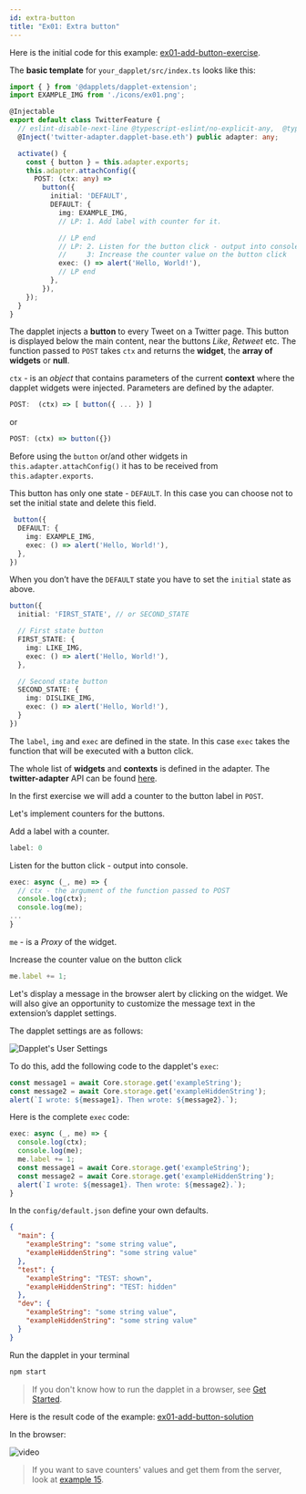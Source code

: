 ```yaml
---
id: extra-button
title: "Ex01: Extra button"
---
```


Here is the initial code for this example: [ex01-add-button-exercise](https://github.com/dapplets/dapplet-template/tree/ex01-add-button-exercise).

The **basic template** for `your_dapplet/src/index.ts` looks like this:

```ts
import { } from '@dapplets/dapplet-extension';
import EXAMPLE_IMG from './icons/ex01.png';

@Injectable
export default class TwitterFeature {
  // eslint-disable-next-line @typescript-eslint/no-explicit-any,  @typescript-eslint/explicit-module-boundary-types
  @Inject('twitter-adapter.dapplet-base.eth') public adapter: any;

  activate() {
    const { button } = this.adapter.exports;
    this.adapter.attachConfig({
      POST: (ctx: any) => 
        button({
          initial: 'DEFAULT',
          DEFAULT: {
            img: EXAMPLE_IMG,
            // LP: 1. Add label with counter for it.

            // LP end
            // LP: 2. Listen for the button click - output into console.
            //     3: Increase the counter value on the button click
            exec: () => alert('Hello, World!'),
            // LP end
          },
        }),
    });
  }
}
```

The dapplet injects a **button** to every Tweet on a Twitter page. This button is displayed below the main content, near the buttons *Like*, *Retweet* etc. The function passed to `POST` takes `ctx` and returns the **widget**, the **array of widgets** or **null**.

`ctx` - is an *object* that contains parameters of the current **context** where the dapplet widgets were injected. Parameters are defined by the adapter.

```typescript
POST:  (ctx) => [ button({ ... }) ] 
```

or

```typescript
POST: (ctx) => button({})
```

Before using the `button` or/and other widgets in `this.adapter.attachConfig()` it has to be received
from `this.adapter.exports`.

This button has only one state - `DEFAULT`. In this case you can choose not to set the initial state and delete this field.

```typescript
 button({
  DEFAULT: {
    img: EXAMPLE_IMG,
    exec: () => alert('Hello, World!'),
  },
})
```

When you don’t have the `DEFAULT` state you have to set the `initial` state as above.

```typescript
button({
  initial: 'FIRST_STATE', // or SECOND_STATE

  // First state button
  FIRST_STATE: {
    img: LIKE_IMG,
    exec: () => alert('Hello, World!'),
  },

  // Second state button
  SECOND_STATE: {
    img: DISLIKE_IMG,
    exec: () => alert('Hello, World!'),
  }
})
```

The `label`, `img` and `exec` are defined in the state. In this case `exec` takes the function that will be executed with a
button click.

The whole list of **widgets** and **contexts** is defined in the adapter. The **twitter-adapter** API can be found [here](/docs/adapters-docs-list).

In the first exercise we will add a counter to the button label in `POST`.

Let's implement counters for the buttons.

Add a label with a counter.

```ts
label: 0
```

Listen for the button click - output into console.

```ts
exec: async (_, me) => {
  // ctx - the argument of the function passed to POST
  console.log(ctx);
  console.log(me);
...
}
```

`me` - is a *Proxy* of the widget.

Increase the counter value on the button click

```ts
me.label += 1;
```

Let's display a message in the browser alert by clicking on the widget. We will also give an opportunity to customize the message text in the extension’s dapplet settings.

The dapplet settings are as follows:

![Dapplet's User Settings](/img/ex01_1.jpg)

To do this, add the following code to the dapplet's `exec`:

```ts
const message1 = await Core.storage.get('exampleString');
const message2 = await Core.storage.get('exampleHiddenString');
alert(`I wrote: ${message1}. Then wrote: ${message2}.`);
```

Here is the complete `exec` code:

```ts
exec: async (_, me) => {
  console.log(ctx);
  console.log(me);
  me.label += 1;
  const message1 = await Core.storage.get('exampleString');
  const message2 = await Core.storage.get('exampleHiddenString');
  alert(`I wrote: ${message1}. Then wrote: ${message2}.`);
}
```

In the `config/default.json` define your own defaults.

```json
{
  "main": {
    "exampleString": "some string value",
    "exampleHiddenString": "some string value"
  },
  "test": {
    "exampleString": "TEST: shown",
    "exampleHiddenString": "TEST: hidden"
  },
  "dev": {
    "exampleString": "some string value",
    "exampleHiddenString": "some string value"
  }
}
```

Run the dapplet in your terminal

```bash
npm start
```

> If you don't know how to run the dapplet in a browser, see [Get Started](/docs/get-started#11-connect-the-development-server-to-dapplet-extension).

Here is the result code of the example: [ex01-add-button-solution](https://github.com/dapplets/dapplet-template/tree/ex01-add-button-solution)

In the browser:

![video](/video/ex01-extra-button.gif)

> If you want to save counters' values and get them from the server, look at [example 15](/docs/server-connection).

